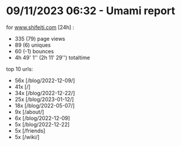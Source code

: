 # 09/11/2023 06:32 - Umami report
for www.shifeiti.com [24h] :

 - 335 (79) page views
 - 89 (6) uniques
 - 60 (-1) bounces
 - 4h 49' 1'' (2h 11' 29'') totaltime


top 10 urls:
 - 56x [/blog/2022-12-09/]
 - 41x [/]
 - 34x [/blog/2022-12-22/]
 - 25x [/blog/2023-01-12/]
 - 18x [/blog/2022-05-07/]
 - 9x [/about/]
 - 6x [/blog/2022-12-09]
 - 5x [/blog/2022-12-22]
 - 5x [/friends]
 - 5x [/wiki/]


